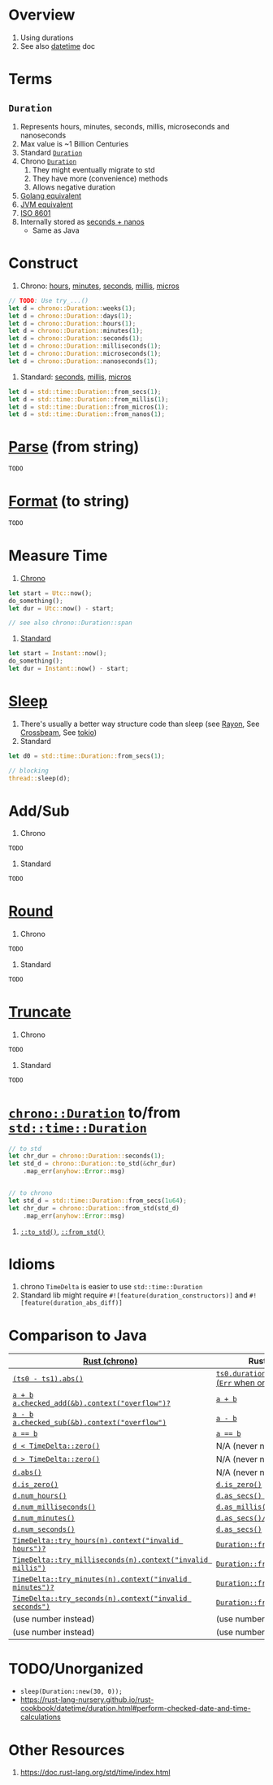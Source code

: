 # Overview
1. Using durations
1. See also [datetime](./datetime.md) doc


# Terms
## `Duration`
1. Represents hours, minutes, seconds, millis, microseconds and nanoseconds
1. Max value is ~1 Billion Centuries
1. Standard [`Duration`](https://doc.rust-lang.org/stable/std/time/struct.Duration.html)
1. Chrono [`Duration`](https://docs.rs/chrono/latest/chrono/struct.Duration.html)
    1. They might eventually migrate to std
    1. They have more (convenience) methods
    1. Allows negative duration
1. [Golang equivalent](https://pkg.go.dev/time#Duration)
1. [JVM equivalent](https://docs.oracle.com/en/java/javase/17/docs/api/java.base/java/time/Duration.html)
1. [ISO 8601](https://en.wikipedia.org/wiki/ISO_8601#Durations)
1. Internally stored as [seconds + nanos](https://doc.rust-lang.org/stable/src/core/time.rs.html#86)
    - Same as Java


# Construct
1. Chrono: [hours](https://docs.rs/chrono/latest/chrono/struct.Duration.html#method.hours), [minutes](https://docs.rs/chrono/latest/chrono/struct.Duration.html#method.minutes), [seconds](https://docs.rs/chrono/latest/chrono/struct.Duration.html#method.seconds), [millis](https://docs.rs/chrono/latest/chrono/struct.Duration.html#method.milliseconds), [micros](https://docs.rs/chrono/latest/chrono/struct.Duration.html#method.microseconds)
```rust
// TODO: Use try_...()
let d = chrono::Duration::weeks(1);
let d = chrono::Duration::days(1);
let d = chrono::Duration::hours(1);
let d = chrono::Duration::minutes(1);
let d = chrono::Duration::seconds(1);
let d = chrono::Duration::milliseconds(1);
let d = chrono::Duration::microseconds(1);
let d = chrono::Duration::nanoseconds(1);
```
1. Standard: [seconds](https://doc.rust-lang.org/stable/std/time/struct.Duration.html#method.from_secs), [millis](https://doc.rust-lang.org/stable/std/time/struct.Duration.html#method.from_millis), [micros](https://doc.rust-lang.org/stable/std/time/struct.Duration.html#method.from_micros)
```rust
let d = std::time::Duration::from_secs(1);
let d = std::time::Duration::from_millis(1);
let d = std::time::Duration::from_micros(1);
let d = std::time::Duration::from_nanos(1);
```


# [Parse](TODO) (from string)
```rust
TODO
```


# [Format](TODO) (to string)
```rust
TODO
```


# Measure Time
1. [Chrono](https://docs.rs/chrono/latest/chrono/struct.DateTime.html#impl-Sub%3CDateTime%3CTz%3E%3E-for-DateTime%3CTz%3E)
```rust
let start = Utc::now();
do_something();
let dur = Utc::now() - start;

// see also chrono::Duration::span
```
1. [Standard](https://doc.rust-lang.org/stable/std/time/struct.Instant.html#impl-Sub%3CInstant%3E-for-Instant)
```rust
let start = Instant::now();
do_something();
let dur = Instant::now() - start;
```


# [Sleep](https://doc.rust-lang.org/stable/std/thread/fn.sleep.html)
1. There's usually a better way structure code than sleep (see [Rayon](https://docs.rs/rayon/latest/rayon/), See [Crossbeam](https://docs.rs/crossbeam/latest/crossbeam/), See [tokio](https://docs.rs/tokio/latest/tokio/time/fn.sleep.html))
1. Standard
```rust
let d0 = std::time::Duration::from_secs(1);

// blocking
thread::sleep(d);
```


# Add/Sub
1. Chrono
```rust
TODO
```
1. Standard
```rust
TODO
```


# [Round](TODO)
1. Chrono
```rust
TODO
```
1. Standard
```rust
TODO
```


# [Truncate](TODO)
1. Chrono
```rust
TODO
```
1. Standard
```rust
TODO
```


#  [`chrono::Duration`](https://docs.rs/chrono/latest/chrono/struct.Duration.html) to/from [`std::time::Duration`](https://doc.rust-lang.org/stable/std/time/struct.Duration.html)
```rust
// to std
let chr_dur = chrono::Duration::seconds(1);
let std_d = chrono::Duration::to_std(&chr_dur)
    .map_err(anyhow::Error::msg)


// to chrono
let std_d = std::time::Duration::from_secs(1u64);
let chr_dur = chrono::Duration::from_std(std_d)
    .map_err(anyhow::Error::msg)
```
1. [`::to_std()`](https://docs.rs/chrono/latest/chrono/struct.Duration.html#method.to_std), [`::from_std()`](https://docs.rs/chrono/latest/chrono/struct.Duration.html#method.from_std)


# Idioms
1. chrono `TimeDelta` is easier to use `std::time::Duration`
1. Standard lib might require `#![feature(duration_constructors)]` and `#![feature(duration_abs_diff)]`


# Comparison to Java
|[Rust (chrono)](https://docs.rs/chrono/latest/chrono)|Rust (std)|Java|
|---|---|---|
|[`(ts0 - ts1).abs()`](TODO)|[`ts0.duration_since(ts1)?` (`Err` when order wrong)](TODO)|[`Duration.between(a, b).abs()`](TODO)|
|[`a + b`](TODO)<br>[`a.checked_add(&b).context("overflow")?`](TODO)|[`a + b`](TODO)|[`a.plus(b)`](TODO)|
|[`a - b`](TODO)<br>[`a.checked_sub(&b).context("overflow")`](TODO)|[`a - b`](TODO)|[`a.minus(b)`](TODO)|
|[`a == b`](TODO)|[`a == b`](TODO)|[`a.equals(b)`](TODO)|
|[`d < TimeDelta::zero()`](TODO)|N/A (never negative)|[`d.isNegative()`](TODO)|
|[`d > TimeDelta::zero()`](TODO)|N/A (never negative)|[`d.isPositive()`](TODO)|
|[`d.abs()`](TODO)|N/A (never negative)|[`d.abs()`](TODO)|
|[`d.is_zero()`](TODO)|[`d.is_zero()`](TODO)|[`.isZero()`](TODO)|
|[`d.num_hours()`](TODO)|[`d.as_secs() / 3600`](TODO)|[`d.toHours()`](TODO)|
|[`d.num_milliseconds()`](TODO)|[`d.as_millis()`](TODO)|[`d.toMillis()`](TODO)|
|[`d.num_minutes()`](TODO)|[`d.as_secs()/60`](TODO)|[`d.toMinutes()`](TODO)|
|[`d.num_seconds()`](TODO)|[`d.as_secs()`](TODO)|[`d.toSeconds()`](TODO)|
|[`TimeDelta::try_hours(n).context("invalid hours")?`](TODO)|[`Duration::from_hours(n)`](TODO)|[`Duration.ofHours(n)`](TODO)|
|[`TimeDelta::try_milliseconds(n).context("invalid millis")`](TODO)|[`Duration::from_millis(n)`](TODO)|[`Duration.ofMillis(n)`](TODO)|
|[`TimeDelta::try_minutes(n).context("invalid minutes")?`](TODO)|[`Duration::from_secs(60*n)`](TODO)|[`Duration.ofMinutes(n)`](TODO)|
|[`TimeDelta::try_seconds(n).context("invalid seconds")`](TODO)|[`Duration::from_secs(n)`](TODO)|[`Duration.ofSeconds(n)`](TODO)|
|(use number instead)|(use number instead)|[`d.toString()`](TODO)|
|(use number instead)|(use number instead)|[`Duration.parse(...)`](TODO)|


# TODO/Unorganized
- `sleep(Duration::new(30, 0));`
- https://rust-lang-nursery.github.io/rust-cookbook/datetime/duration.html#perform-checked-date-and-time-calculations


# Other Resources
1. https://doc.rust-lang.org/std/time/index.html
